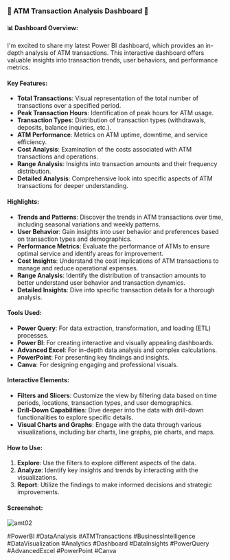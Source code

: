 ### 🌟 ATM Transaction Analysis Dashboard 🌟

#### 📊 Dashboard Overview:
I'm excited to share my latest Power BI dashboard, which provides an in-depth analysis of ATM transactions. This interactive dashboard offers valuable insights into transaction trends, user behaviors, and performance metrics.

#### Key Features:
- **Total Transactions**: Visual representation of the total number of transactions over a specified period.
- **Peak Transaction Hours**: Identification of peak hours for ATM usage.
- **Transaction Types**: Distribution of transaction types (withdrawals, deposits, balance inquiries, etc.).
- **ATM Performance**: Metrics on ATM uptime, downtime, and service efficiency.
- **Cost Analysis**: Examination of the costs associated with ATM transactions and operations.
- **Range Analysis**: Insights into transaction amounts and their frequency distribution.
- **Detailed Analysis**: Comprehensive look into specific aspects of ATM transactions for deeper understanding.

#### Highlights:
- **Trends and Patterns**: Discover the trends in ATM transactions over time, including seasonal variations and weekly patterns.
- **User Behavior**: Gain insights into user behavior and preferences based on transaction types and demographics.
- **Performance Metrics**: Evaluate the performance of ATMs to ensure optimal service and identify areas for improvement.
- **Cost Insights**: Understand the cost implications of ATM transactions to manage and reduce operational expenses.
- **Range Analysis**: Identify the distribution of transaction amounts to better understand user behavior and transaction dynamics.
- **Detailed Insights**: Dive into specific transaction details for a thorough analysis.

#### Tools Used:
- **Power Query**: For data extraction, transformation, and loading (ETL) processes.
- **Power BI**: For creating interactive and visually appealing dashboards.
- **Advanced Excel**: For in-depth data analysis and complex calculations.
- **PowerPoint**: For presenting key findings and insights.
- **Canva**: For designing engaging and professional visuals.

#### Interactive Elements:
- **Filters and Slicers**: Customize the view by filtering data based on time periods, locations, transaction types, and user demographics.
- **Drill-Down Capabilities**: Dive deeper into the data with drill-down functionalities to explore specific details.
- **Visual Charts and Graphs**: Engage with the data through various visualizations, including bar charts, line graphs, pie charts, and maps.

#### How to Use:
1. **Explore**: Use the filters to explore different aspects of the data.
2. **Analyze**: Identify key insights and trends by interacting with the visualizations.
3. **Report**: Utilize the findings to make informed decisions and strategic improvements.

#### Screenshot:
![amt02](https://github.com/user-attachments/assets/19a40d0a-3e17-4348-871f-6d6bbe905d8c)




#PowerBI #DataAnalysis #ATMTransactions #BusinessIntelligence #DataVisualization #Analytics #Dashboard #DataInsights #PowerQuery #AdvancedExcel #PowerPoint #Canva

